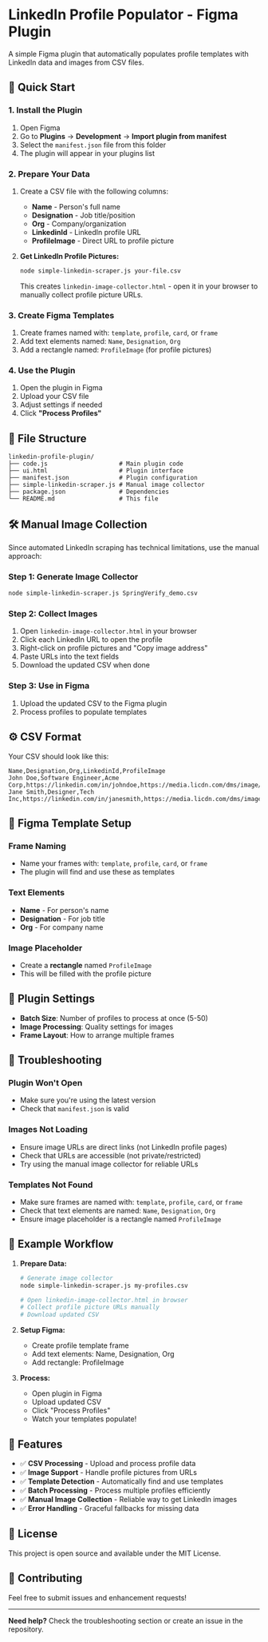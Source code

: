 # LinkedIn Profile Populator - Figma Plugin

A simple Figma plugin that automatically populates profile templates with LinkedIn data and images from CSV files.

## 🚀 Quick Start

### 1. Install the Plugin
1. Open Figma
2. Go to **Plugins** → **Development** → **Import plugin from manifest**
3. Select the `manifest.json` file from this folder
4. The plugin will appear in your plugins list

### 2. Prepare Your Data
1. Create a CSV file with the following columns:
   - **Name** - Person's full name
   - **Designation** - Job title/position
   - **Org** - Company/organization
   - **LinkedinId** - LinkedIn profile URL
   - **ProfileImage** - Direct URL to profile picture

2. **Get LinkedIn Profile Pictures:**
   ```bash
   node simple-linkedin-scraper.js your-file.csv
   ```
   This creates `linkedin-image-collector.html` - open it in your browser to manually collect profile picture URLs.

### 3. Create Figma Templates
1. Create frames named with: `template`, `profile`, `card`, or `frame`
2. Add text elements named: `Name`, `Designation`, `Org`
3. Add a rectangle named: `ProfileImage` (for profile pictures)

### 4. Use the Plugin
1. Open the plugin in Figma
2. Upload your CSV file
3. Adjust settings if needed
4. Click **"Process Profiles"**

## 📁 File Structure

```
linkedin-profile-plugin/
├── code.js                    # Main plugin code
├── ui.html                    # Plugin interface
├── manifest.json              # Plugin configuration
├── simple-linkedin-scraper.js # Manual image collector
├── package.json               # Dependencies
└── README.md                  # This file
```

## 🛠️ Manual Image Collection

Since automated LinkedIn scraping has technical limitations, use the manual approach:

### Step 1: Generate Image Collector
```bash
node simple-linkedin-scraper.js SpringVerify_demo.csv
```

### Step 2: Collect Images
1. Open `linkedin-image-collector.html` in your browser
2. Click each LinkedIn URL to open the profile
3. Right-click on profile pictures and "Copy image address"
4. Paste URLs into the text fields
5. Download the updated CSV when done

### Step 3: Use in Figma
1. Upload the updated CSV to the Figma plugin
2. Process profiles to populate templates

## ⚙️ CSV Format

Your CSV should look like this:

```csv
Name,Designation,Org,LinkedinId,ProfileImage
John Doe,Software Engineer,Acme Corp,https://linkedin.com/in/johndoe,https://media.licdn.com/dms/image/...
Jane Smith,Designer,Tech Inc,https://linkedin.com/in/janesmith,https://media.licdn.com/dms/image/...
```

## 🎨 Figma Template Setup

### Frame Naming
- Name your frames with: `template`, `profile`, `card`, or `frame`
- The plugin will find and use these as templates

### Text Elements
- **Name** - For person's name
- **Designation** - For job title
- **Org** - For company name

### Image Placeholder
- Create a **rectangle** named `ProfileImage`
- This will be filled with the profile picture

## 🔧 Plugin Settings

- **Batch Size**: Number of profiles to process at once (5-50)
- **Image Processing**: Quality settings for images
- **Frame Layout**: How to arrange multiple frames

## 🐛 Troubleshooting

### Plugin Won't Open
- Make sure you're using the latest version
- Check that `manifest.json` is valid

### Images Not Loading
- Ensure image URLs are direct links (not LinkedIn profile pages)
- Check that URLs are accessible (not private/restricted)
- Try using the manual image collector for reliable URLs

### Templates Not Found
- Make sure frames are named with: `template`, `profile`, `card`, or `frame`
- Check that text elements are named: `Name`, `Designation`, `Org`
- Ensure image placeholder is a rectangle named `ProfileImage`

## 📝 Example Workflow

1. **Prepare Data:**
   ```bash
   # Generate image collector
   node simple-linkedin-scraper.js my-profiles.csv
   
   # Open linkedin-image-collector.html in browser
   # Collect profile picture URLs manually
   # Download updated CSV
   ```

2. **Setup Figma:**
   - Create profile template frame
   - Add text elements: Name, Designation, Org
   - Add rectangle: ProfileImage

3. **Process:**
   - Open plugin in Figma
   - Upload updated CSV
   - Click "Process Profiles"
   - Watch your templates populate!

## 🎯 Features

- ✅ **CSV Processing** - Upload and process profile data
- ✅ **Image Support** - Handle profile pictures from URLs
- ✅ **Template Detection** - Automatically find and use templates
- ✅ **Batch Processing** - Process multiple profiles efficiently
- ✅ **Manual Image Collection** - Reliable way to get LinkedIn images
- ✅ **Error Handling** - Graceful fallbacks for missing data

## 📄 License

This project is open source and available under the MIT License.

## 🤝 Contributing

Feel free to submit issues and enhancement requests!

---

**Need help?** Check the troubleshooting section or create an issue in the repository.